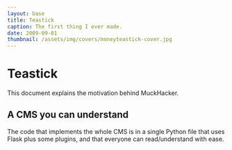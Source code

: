 ```yaml
---
layout: base
title: Teastick
caption: The first thing I ever made.
date: 2009-09-01
thumbnail: /assets/img/covers/moneyteastick-cover.jpg
---
```


# Teastick

This document explains the motivation behind MuckHacker.

## A CMS you can understand

The code that implements the whole CMS is in a single Python file that uses Flask plus some plugins, and that everyone can read/understand with ease.
